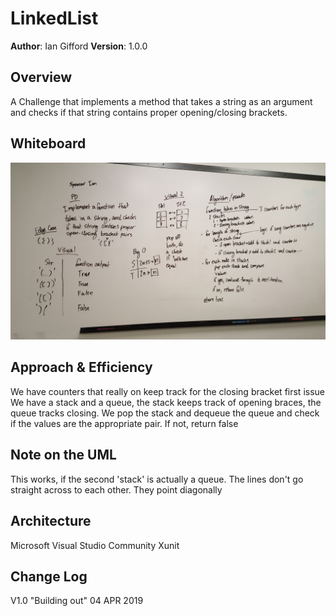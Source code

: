# LinkedList

**Author**: Ian Gifford
**Version**: 1.0.0

## Overview
A Challenge that implements a method that takes a string as an argument and checks if that string contains proper opening/closing brackets.

## Whiteboard
![Whiteboard](https://github.com/IanGifford261/Data-Structures-And-Algorithms/blob/master/Assets/SpenceIanvalidation.jpg)

## Approach & Efficiency
We have counters that really on keep track for the closing bracket first issue
We have a stack and a queue, the stack keeps track of opening braces, the queue tracks closing. We pop the stack and dequeue the queue and check if the values are the appropriate pair. If not, return false

## Note on the UML
This works, if the second 'stack' is actually a queue. The lines don't go straight across to each other. They point diagonally

## Architecture
Microsoft Visual Studio Community
Xunit

## Change Log
V1.0 "Building out" 04 APR 2019
